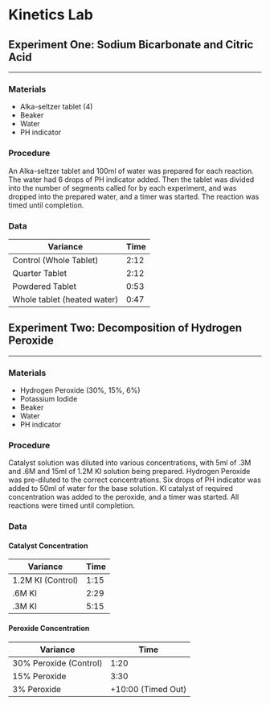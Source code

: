 # Kinetics Lab

## Experiment One: Sodium Bicarbonate and Citric Acid
---
### Materials
- Alka-seltzer tablet (4)
- Beaker
- Water
- PH indicator

### Procedure
An Alka-seltzer tablet and 100ml of water was prepared for each reaction. The water had 6 drops of PH indicator added. Then the tablet was divided into the number of segments called for by each experiment, and was dropped into the prepared water, and a timer was started. The reaction was timed until completion.

### Data

| Variance | Time |
| --- | --- |
| Control (Whole Tablet) | 2:12 |
| Quarter Tablet | 2:12 |
| Powdered Tablet | 0:53 |
| Whole tablet (heated water) | 0:47 |

## Experiment Two: Decomposition of Hydrogen Peroxide
---
### Materials
- Hydrogen Peroxide (30%, 15%, 6%)
- Potassium Iodide
- Beaker
- Water
- PH indicator

### Procedure
Catalyst solution was diluted into various concentrations, with 5ml of .3M and .6M and 15ml of 1.2M KI solution being prepared. Hydrogen Peroxide was pre-diluted to the correct concentrations. Six drops of PH indicator was added to 50ml of water for the base solution. KI catalyst of required concentration was added to the peroxide, and a timer was started. All reactions were timed until completion.

### Data
#### Catalyst Concentration
| Variance | Time |
| --- | --- |
| 1.2M KI (Control) | 1:15 |
| .6M KI | 2:29 |
| .3M KI | 5:15 |

#### Peroxide Concentration
| Variance | Time |
| --- | --- |
| 30% Peroxide (Control) | 1:20 |
| 15% Peroxide | 3:30 |
| 3% Peroxide | +10:00 (Timed Out) |
